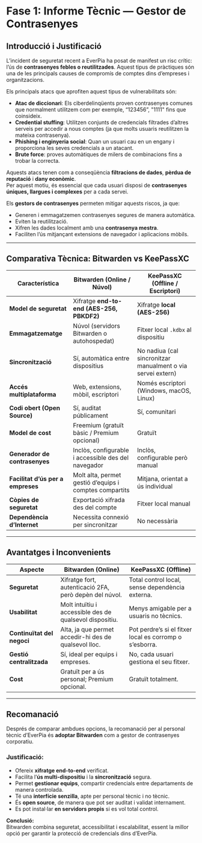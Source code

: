 # Fase 1: Informe Tècnic — Gestor de Contrasenyes

## Introducció i Justificació

L’incident de seguretat recent a EverPia ha posat de manifest un risc crític: l’ús de **contrasenyes febles o reutilitzades**. Aquest tipus de pràctiques són una de les principals causes de compromís de comptes dins d’empreses i organitzacions.

Els principals atacs que aprofiten aquest tipus de vulnerabilitats són:

- **Atac de diccionari**: Els ciberdelinqüents proven contrasenyes comunes que normalment utilitzem com per exemple, “123456”, "1111" fins que coinsideix.
- **Credential stuffing**: Utilitzen conjunts de credencials filtrades d’altres serveis per accedir a nous comptes (ja que molts usuaris reutilitzen la mateixa contrasenya).
- **Phishing i enginyeria social**: Quan un usuari cau en un engany i proporciona les seves credencials a un atacant.
- **Brute force**: proves automàtiques de milers de combinacions fins a trobar la correcta.

Aquests atacs tenen com a conseqüència **filtracions de dades**, **pèrdua de reputació** i **dany econòmic**.  
Per aquest motiu, és essencial que cada usuari disposi de **contrasenyes úniques, llargues i complexes** per a cada servei.

Els **gestors de contrasenyes** permeten mitigar aquests riscos, ja que:
- Generen i emmagatzemen contrasenyes segures de manera automàtica.
- Eviten la reutilització.
- Xifren les dades localment amb una **contrasenya mestra**.
- Faciliten l’ús mitjançant extensions de navegador i aplicacions mòbils.

---

## Comparativa Tècnica: Bitwarden vs KeePassXC

| Característica                        | **Bitwarden (Online / Núvol)**                             | **KeePassXC (Offline / Escriptori)**                        |
|--------------------------------------|-------------------------------------------------------------|-------------------------------------------------------------|
| **Model de seguretat**               | Xifratge **end-to-end (AES-256, PBKDF2)**                  | Xifratge **local (AES-256)**                               |
| **Emmagatzematge**                   | Núvol (servidors Bitwarden o autohospedat)                 | Fitxer local `.kdbx` al dispositiu                         |
| **Sincronització**                   | Sí, automàtica entre dispositius                           | No nadiua (cal sincronitzar manualment o via servei extern) |
| **Accés multiplataforma**            | Web, extensions, mòbil, escriptori                          | Només escriptori (Windows, macOS, Linux)                    |
| **Codi obert (Open Source)**         | Sí, auditat públicament                                    | Sí, comunitari                                              |
| **Model de cost**                    | Freemium (gratuït bàsic / Premium opcional)                 | Gratuït                                                     |
| **Generador de contrasenyes**        | Inclòs, configurable i accessible des del navegador         | Inclòs, configurable però manual                            |
| **Facilitat d’ús per a empreses**    | Molt alta, permet gestió d’equips i comptes compartits      | Mitjana, orientat a ús individual                           |
| **Còpies de seguretat**              | Exportació xifrada des del compte                           | Fitxer local manual                                         |
| **Dependència d’Internet**           | Necessita connexió per sincronitzar                         | No necessària                                               |

---

## Avantatges i Inconvenients

| Aspecte | **Bitwarden (Online)** | **KeePassXC (Offline)** |
|----------|------------------------|--------------------------|
| **Seguretat** | Xifratge fort, autenticació 2FA, però depèn del núvol. | Total control local, sense dependència externa. |
| **Usabilitat** | Molt intuïtiu i accessible des de qualsevol dispositiu. | Menys amigable per a usuaris no tècnics. |
| **Continuïtat del negoci** | Alta, ja que permet accedir-hi des de qualsevol lloc. | Pot perdre’s si el fitxer local es corromp o s’esborra. |
| **Gestió centralitzada** | Sí, ideal per equips i empreses. | No, cada usuari gestiona el seu fitxer. |
| **Cost** | Gratuït per a ús personal; Premium opcional. | Gratuït totalment. |

---

## Recomanació

Després de comparar ambdues opcions, la recomanació per al personal tècnic d’EverPia és **adoptar Bitwarden** com a gestor de contrasenyes corporatiu.

### Justificació:
- Ofereix **xifratge end-to-end** verificat.
- Facilita l’**ús multi-dispositiu** i la **sincronització** segura.
- Permet **gestionar equips**, compartir credencials entre departaments de manera controlada.
- Té una **interfície senzilla**, apte per personal tècnic i no tècnic.
- És **open source**, de manera que pot ser auditat i validat internament.
- Es pot instal·lar **en servidors propis** si es vol total control.

 **Conclusió:**  
Bitwarden combina seguretat, accessibilitat i escalabilitat, essent la millor opció per garantir la protecció de credencials dins d’EverPia.

